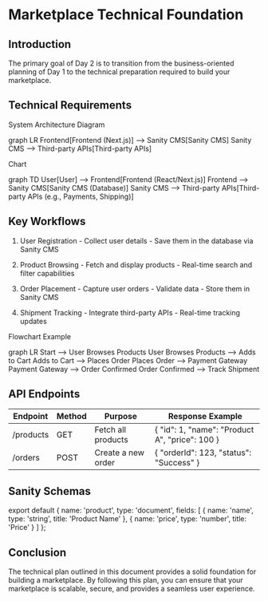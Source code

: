 # Marketplace Technical Foundation

## Introduction

The primary goal of Day 2 is to transition from the business-oriented planning of Day 1 to the technical preparation required to build your marketplace.

## Technical Requirements

System Architecture
Diagram

graph LR
    Frontend[Frontend (Next.js)] --> Sanity CMS[Sanity CMS]
    Sanity CMS --> Third-party APIs[Third-party APIs]

Chart

graph TD
    User[User] --> Frontend[Frontend (React/Next.js)]
    Frontend --> Sanity CMS[Sanity CMS (Database)]
    Sanity CMS --> Third-party APIs[Third-party APIs (e.g., Payments, Shipping)]

## Key Workflows

1. User Registration - Collect user details - Save them in the database via Sanity CMS

2. Product Browsing - Fetch and display products - Real-time search and filter capabilities

3. Order Placement - Capture user orders - Validate data - Store them in Sanity CMS

4. Shipment Tracking - Integrate third-party APIs - Real-time tracking updates

Flowchart Example


graph LR
    Start --> User Browses Products
    User Browses Products --> Adds to Cart
    Adds to Cart --> Places Order
    Places Order --> Payment Gateway
    Payment Gateway --> Order Confirmed
    Order Confirmed --> Track Shipment

## API Endpoints

| Endpoint | Method | Purpose | Response Example |
| --- | --- | --- | --- |
| /products | GET | Fetch all products | { "id": 1, "name": "Product A", "price": 100 } |
| /orders | POST | Create a new order | { "orderId": 123, "status": "Success" } |

## Sanity Schemas

export default {
  name: 'product',
  type: 'document',
  fields: [
    {
      name: 'name',
      type: 'string',
      title: 'Product Name'
    },
    {
      name: 'price',
      type: 'number',
      title: 'Price'
    }
  ]
};

## Conclusion

The technical plan outlined in this document provides a solid foundation for building a marketplace. By following this plan, you can ensure that your marketplace is scalable, secure, and provides a seamless user experience.
